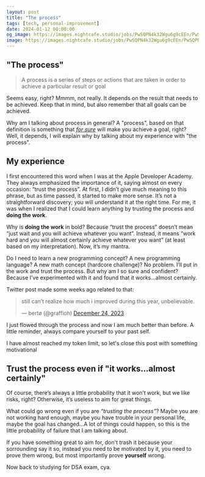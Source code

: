 ```yaml
---
layout: post
title: "The process"
tags: [tech, personal-improvement]
date: 2024-01-12 00:00:00
og_image: https://images.nightcafe.studio/jobs/PwSQPN4k32Wgu6g9cEEn/PwSQPN4k32Wgu6g9cEEn_2x.jpg?tr=w-1600,c-at_max
image: https://images.nightcafe.studio/jobs/PwSQPN4k32Wgu6g9cEEn/PwSQPN4k32Wgu6g9cEEn_2x.jpg?tr=w-1600,c-at_max
---
```


## "The process"
> A process is a series of steps or actions that are taken in order to achieve a particular result or goal 

Seems easy, right? Mmmm, not really. It depends on the result that needs to be achieved. Keep that in mind, but also remember that all goals can be achieved.

Why am I talking about process in general? A "process", based on that definition is something that *<u>for sure</u>* will make you achieve a goal, right? Well, it depends, I will explain why by talking about my experience with "the process".

## My experience
I first encountered this word when I was at the Apple Developer Academy. They always emphasized the importance of it, saying almost on every occasion: “trust the process”.
At first, I didn’t give much meaning to this phrase, but as time passed, it started to make more sense.
It’s not a straightforward discovery; you will understand it at the right time. For me, it was when I realized that I could learn anything by trusting the process and **doing the work**.

Why is **doing the work** in bold? Because “trust the process” doesn’t mean “just wait and you will achieve whatever you want”. Instead, it means “work hard and you will almost certainly achieve whatever you want” (at least based on my interpretation). Now, it’s my mantra.

Do I need to learn a new programming concept? A new programming language? A new math concept (hardcore challenge)? No problem. I’ll put in the work and trust the process. But why am I so sure and confident? Because I’ve experimented with it and found that it works...almost certainly.

Twitter post made some weeks ago related to that:

<blockquote class="twitter-tweet"><p lang="en" dir="ltr" data-theme="dark">still can’t realize how much i improved during this year, unbelievable.</p>&mdash; bertø (@graffioh) <a href="https://twitter.com/graffioh/status/1738992218797486248?ref_src=twsrc%5Etfw">December 24, 2023</a></blockquote> <script async src="https://platform.twitter.com/widgets.js" charset="utf-8"></script>

I just flowed through the process and now I am much better than before. A little reminder, always compare yourself to your past self.

I have almost reached my token limit, so let's close this post with something motivational

## Trust the process even if "it works...almost certainly"

Of course, there’s always a little probability that it won’t work, but we like risks, right? Otherwise, it’s useless to aim for great things.

What could go wrong even if you are *“trusting the process”*? Maybe you are not working hard enough, maybe you have trouble in your personal life, maybe the goal has changed…A lot of things could happen, so this is the little probability of failure that I am talking about.

If you have something great to aim for, don't trash it because your sorrounding say it so, instead you need to be motivated by it, you need to prove them wrong, but most importantly prove **yourself** wrong.

Now back to studying for DSA exam, cya.
